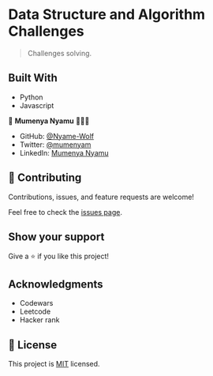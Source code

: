 

# Data Structure and Algorithm Challenges

> Challenges solving.


## Built With

- Python
- Javascript


👤 **Mumenya Nyamu** 🧑🏻‍💻

- GitHub: [@Nyame-Wolf](https://github.com/Nyame-Wolf)
- Twitter: [@mumenyam](https://twitter.com/Mumenyam)
- LinkedIn: [Mumenya Nyamu](https://www.linkedin.com/in/mumenya-nyamu-software-engineer/)


## 🤝 Contributing

Contributions, issues, and feature requests are welcome!

Feel free to check the [issues page](https://github.com/Nyame-Wolf/Algorithms-and-ds/issues).

## Show your support

Give a ⭐️ if you like this project!

## Acknowledgments

- Codewars
- Leetcode
- Hacker rank


## 📝 License

This project is [MIT](./MIT.md) licensed.
